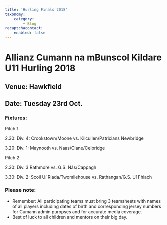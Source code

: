 ```yaml
---
title: 'Hurling Finals 2018'
taxonomy:
    category:
        - Blog
recaptchacontact:
    enabled: false
---
```


# Allianz Cumann na mBunscol Kildare U11 Hurling 2018
## Venue: Hawkfield 
## Date: Tuesday 23rd Oct. 

### Fixtures: 

Pitch 1           

2.30: Div. 4: Crookstown/Moone vs. Kilcullen/Patricians Newbridge

3.20: Div. 1: Maynooth vs. Naas/Clane/Celbridge

 

Pitch 2

2.30: Div. 3 Rathmore vs. G.S. Nás/Cappagh

3.30: Div. 2: Scoil Uí Riada/Twomilehouse vs. Rathangan/G.S. Uí Fhiach

### Please note: 
* Remember: All participating teams must bring 3 teamsheets with names of all players including dates of birth and corresponding jersey numbers for Cumann admin puropses and for accurate media coverage.
* Best of luck to all children and mentors on their big day.
